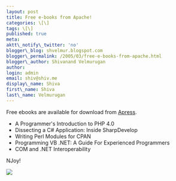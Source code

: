 ```yaml
---
layout: post
title: Free e-books from Apache!
categories: \[\]
tags: \[\]
published: true
meta:
aktt\_notify\_twitter: 'no'
blogger\_blog: shvelmur.blogspot.com
blogger\_permalink: /2005/03/free-e-books-from-apache.html
blogger\_author: Shivanand Velmurugan
author:
login: admin
email: shiv@shiv.me
display\_name: Shiva
first\_name: Shiva
last\_name: Velmurugan
---
```


Free ebooks are available for download from [Apress][0].

* A Programmer's Introduction to PHP 4.0
* Dissecting a C\# Application: Inside SharpDevelop
* Writing Perl Modules for CPAN
* Programming VB .NET: A Guide For Experienced Programmers
* COM and .NET Interoperability

NJoy!

![](/images/7854873-111035167388653291?l=shvelmur.blogspot.com)


[0]: http://www.apress.com/free/index.html "Apress Free E-books"